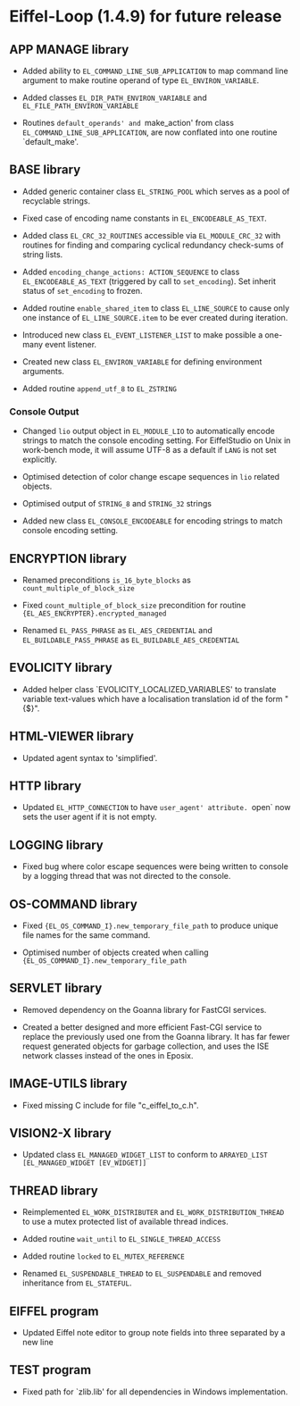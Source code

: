 # Eiffel-Loop (1.4.9) for future release

## APP MANAGE library

* Added ability to `EL_COMMAND_LINE_SUB_APPLICATION` to map command line argument to make routine operand of type `EL_ENVIRON_VARIABLE`.

* Added classes `EL_DIR_PATH_ENVIRON_VARIABLE` and `EL_FILE_PATH_ENVIRON_VARIABLE`

* Routines `default_operands' and `make_action' from class `EL_COMMAND_LINE_SUB_APPLICATION`, are now conflated into one routine `default_make'.

## BASE library

* Added generic container class `EL_STRING_POOL` which serves as a pool of recyclable strings.

* Fixed case of encoding name constants in `EL_ENCODEABLE_AS_TEXT`.

* Added class `EL_CRC_32_ROUTINES` accessible via `EL_MODULE_CRC_32` with routines for finding and comparing cyclical redundancy check-sums of string lists.

* Added `encoding_change_actions: ACTION_SEQUENCE` to class `EL_ENCODEABLE_AS_TEXT` (triggered by call to `set_encoding`).  Set inherit status of `set_encoding` to frozen.

* Added routine `enable_shared_item` to class `EL_LINE_SOURCE` to cause only one instance of `EL_LINE_SOURCE.item` to be ever created during iteration.

* Introduced new class `EL_EVENT_LISTENER_LIST` to make possible a one-many event listener.

* Created new class `EL_ENVIRON_VARIABLE` for defining environment arguments.

* Added routine `append_utf_8` to `EL_ZSTRING`

### Console Output

* Changed `lio` output object in `EL_MODULE_LIO` to automatically encode strings to match the console encoding setting. For EiffelStudio on Unix in work-bench mode, it will assume UTF-8 as a default if `LANG` is not set explicitly.

* Optimised detection of color change escape sequences in `lio` related objects.

* Optimised output of `STRING_8` and `STRING_32` strings

* Added new class `EL_CONSOLE_ENCODEABLE` for encoding strings to match console encoding setting.

## ENCRYPTION library

* Renamed preconditions `is_16_byte_blocks` as `count_multiple_of_block_size`

* Fixed `count_multiple_of_block_size` precondition for routine `{EL_AES_ENCRYPTER}.encrypted_managed`

* Renamed `EL_PASS_PHRASE` as `EL_AES_CREDENTIAL` and `EL_BUILDABLE_PASS_PHRASE` as `EL_BUILDABLE_AES_CREDENTIAL`

## EVOLICITY library

* Added helper class `EVOLICITY_LOCALIZED_VARIABLES' to translate variable text-values which have a localisation translation id of the form "{$<variable-name>}".

## HTML-VIEWER library

* Updated agent syntax to 'simplified'.

## HTTP library

* Updated `EL_HTTP_CONNECTION` to have `user_agent' attribute. `open` now sets the user agent if it is not empty.

## LOGGING library

* Fixed bug where color escape sequences were being written to console by a logging thread that was not directed to the console.

## OS-COMMAND library

* Fixed `{EL_OS_COMMAND_I}.new_temporary_file_path` to produce unique file names for the same command.

* Optimised number of objects created when calling `{EL_OS_COMMAND_I}.new_temporary_file_path`

## SERVLET library

* Removed dependency on the Goanna library for FastCGI services.

* Created a better designed and more efficient Fast-CGI service to replace the previously used one from the Goanna library. It has far fewer request generated objects for garbage collection, and uses the ISE network classes instead of the ones in Eposix.

## IMAGE-UTILS library

* Fixed missing C include for file "c_eiffel_to_c.h".

## VISION2-X library

* Updated class `EL_MANAGED_WIDGET_LIST` to conform to `ARRAYED_LIST [EL_MANAGED_WIDGET [EV_WIDGET]]`

## THREAD library

* Reimplemented `EL_WORK_DISTRIBUTER` and `EL_WORK_DISTRIBUTION_THREAD` to use a mutex protected list of available thread indices.

* Added routine `wait_until` to `EL_SINGLE_THREAD_ACCESS`

* Added routine `locked` to `EL_MUTEX_REFERENCE`

* Renamed `EL_SUSPENDABLE_THREAD` to `EL_SUSPENDABLE` and removed inheritance from `EL_STATEFUL`. 

## EIFFEL program

* Updated Eiffel note editor to group note fields into three separated by a new line

## TEST program

* Fixed path for `zlib.lib' for all dependencies in Windows implementation.



